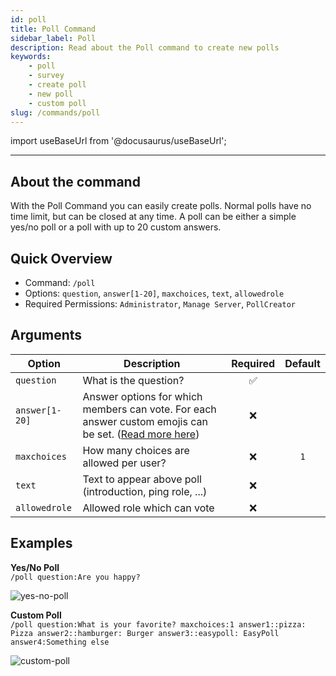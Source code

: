 ```yaml
---
id: poll
title: Poll Command
sidebar_label: Poll
description: Read about the Poll command to create new polls
keywords:
    - poll
    - survey
    - create poll
    - new poll
    - custom poll
slug: /commands/poll
---
```


import useBaseUrl from '@docusaurus/useBaseUrl';

---

## About the command
With the Poll Command you can easily create polls. Normal polls have no time limit, but can be closed at any time. A poll can be either a simple yes/no poll or a poll with up to 20 custom answers.

## Quick Overview
- Command: `/poll`
- Options: `question`, `answer[1-20]`, `maxchoices`, `text`, `allowedrole`
- Required Permissions: `Administrator`, `Manage Server`, `PollCreator`

## Arguments
| Option         | Description                                                                                                                                 | Required | Default |
|----------------|---------------------------------------------------------------------------------------------------------------------------------------------|:--------:|:-------:|
| `question`     | What is the question?                                                                                                                       | &#9989;  |         |
| `answer[1-20]` | Answer options for which members can vote. For each answer custom emojis can be set. ([Read more here](faq.md#how-can-i-use-custom-emojis)) | &#10060; |         |
| `maxchoices`   | How many choices are allowed per user?                                                                                                      | &#10060; |   `1`   |
| `text`         | Text to appear above poll (introduction, ping role, ...)                                                                                    | &#10060; |         |
| `allowedrole`  | Allowed role which can vote                                                                                                                 | &#10060; |         |

## Examples
**Yes/No Poll**  
`/poll question:Are you happy?`

![yes-no-poll](/images/commands/yes-no-poll.png)

**Custom Poll**  
`/poll question:What is your favorite? maxchoices:1 answer1::pizza: Pizza answer2::hamburger: Burger answer3::easypoll: EasyPoll answer4:Something else`

![custom-poll](/images/commands/custom-poll.png)
